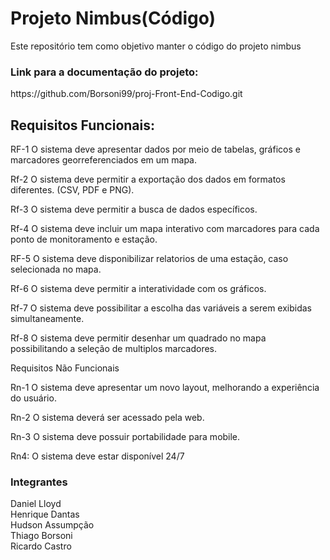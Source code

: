 <h1> Projeto Nimbus(Código)</h1>
Este repositório tem como objetivo manter o código do projeto nimbus

<h3>Link para a documentação do projeto:</h3>
https://github.com/Borsoni99/proj-Front-End-Codigo.git  

<h2> Requisitos Funcionais:</h2>

RF-1 O sistema deve apresentar dados por meio de tabelas, gráficos e marcadores georreferenciados em um mapa.

Rf-2 O sistema deve permitir a exportação dos dados em formatos diferentes. (CSV, PDF e PNG).

Rf-3 O sistema deve permitir a busca de dados específicos.

Rf-4 O sistema deve incluir um mapa interativo com marcadores para cada ponto de monitoramento e estação.

RF-5 O sistema deve disponibilizar relatorios de uma estação, caso selecionada no mapa.

Rf-6 O sistema deve permitir a interatividade com os gráficos.

Rf-7 O sistema deve possibilitar a escolha das variáveis a serem exibidas simultaneamente.

Rf-8 O sistema deve permitir desenhar um quadrado no mapa possibilitando a seleção de multiplos marcadores.

Requisitos Não Funcionais

Rn-1 O sistema deve apresentar um novo layout, melhorando a experiência do usuário.

Rn-2 O sistema deverá ser acessado pela web.

Rn-3 O sistema deve possuir portabilidade para mobile.

Rn4: O sistema deve estar disponível 24/7





<h3>Integrantes</h3>

Daniel Lloyd <br>
Henrique Dantas <br>
Hudson Assumpção <br>
Thiago Borsoni <br>
Ricardo Castro

